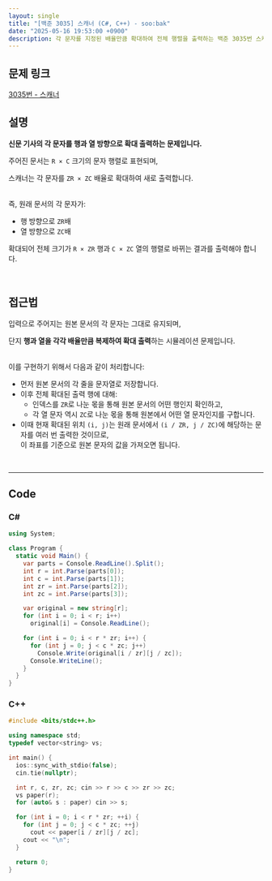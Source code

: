 ```yaml
---
layout: single
title: "[백준 3035] 스캐너 (C#, C++) - soo:bak"
date: "2025-05-16 19:53:00 +0900"
description: 각 문자를 지정된 배율만큼 확대하여 전체 행렬을 출력하는 백준 3035번 스캐너 문제의 C# 및 C++ 풀이 및 해설
---
```


## 문제 링크
[3035번 - 스캐너](https://www.acmicpc.net/problem/3035)

## 설명

**신문 기사의 각 문자를 행과 열 방향으로 확대 출력하는 문제입니다.**

주어진 문서는 `R × C` 크기의 문자 행렬로 표현되며,

스캐너는 각 문자를 `ZR × ZC` 배율로 확대하여 새로 출력합니다.

<br>
즉, 원래 문서의 각 문자가:

- 행 방향으로 `ZR`배
- 열 방향으로 `ZC`배

확대되어 전체 크기가 `R × ZR` 행과 `C × ZC` 열의 행렬로 바뀌는 결과를 출력해야 합니다.

<br>

## 접근법

입력으로 주어지는 원본 문서의 각 문자는 그대로 유지되며,

단지 **행과 열을 각각 배율만큼 복제하여 확대 출력**하는 시뮬레이션 문제입니다.

<br>
이를 구현하기 위해서 다음과 같이 처리합니다:

- 먼저 원본 문서의 각 줄을 문자열로 저장합니다.
- 이후 전체 확대된 출력 행에 대해:
  - 인덱스를 `ZR`로 나눈 몫을 통해 원본 문서의 어떤 행인지 확인하고,
  - 각 열 문자 역시 `ZC`로 나눈 몫을 통해 원본에서 어떤 열 문자인지를 구합니다.
- 이때 현재 확대된 위치 `(i, j)`는 원래 문서에서 `(i / ZR, j / ZC)`에 해당하는 문자를 여러 번 출력한 것이므로,<br>
  이 좌표를 기준으로 원본 문자의 값을 가져오면 됩니다.

<br>

---

## Code

### C#
```csharp
using System;

class Program {
  static void Main() {
    var parts = Console.ReadLine().Split();
    int r = int.Parse(parts[0]);
    int c = int.Parse(parts[1]);
    int zr = int.Parse(parts[2]);
    int zc = int.Parse(parts[3]);

    var original = new string[r];
    for (int i = 0; i < r; i++)
      original[i] = Console.ReadLine();

    for (int i = 0; i < r * zr; i++) {
      for (int j = 0; j < c * zc; j++)
        Console.Write(original[i / zr][j / zc]);
      Console.WriteLine();
    }
  }
}
```

### C++
```cpp
#include <bits/stdc++.h>

using namespace std;
typedef vector<string> vs;

int main() {
  ios::sync_with_stdio(false);
  cin.tie(nullptr);

  int r, c, zr, zc; cin >> r >> c >> zr >> zc;
  vs paper(r);
  for (auto& s : paper) cin >> s;

  for (int i = 0; i < r * zr; ++i) {
    for (int j = 0; j < c * zc; ++j)
      cout << paper[i / zr][j / zc];
    cout << "\n";
  }

  return 0;
}
```
